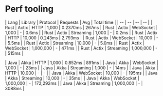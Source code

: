 # Perf tooling

| Lang | Library | Protocol | Requests | Avg | Total time |
| -- | -- | -- | -- |
| Rust | Actix | HTTP      | 1,000     | 0.2370ms | 267ms   |
| Rust | Actix | WebSocket | 1,000     | -        | 0.6ms   |
| Rust | Actix | Streaming | 1,000     | -        | 0.2ms   |
| Rust | Actix | HTTP      | 10,000    | 0.243ms  | 2,793ms |
| Rust | Actix | WebSocket | 10,000    | -        | 5.5ms   |
| Rust | Actix | Streaming | 10,000    | -        | 5.0ms   |
| Rust | Actix | WebSocket | 1,000,000 | -        | 471ms   |
| Rust | Actix | Streaming | 1,000,000 | -        | 515ms   |

| Java | Akka  | HTTP      | 1,000     | 0.852ms  | 891ms   |
| Java | Akka  | WebSocket | 1,000     | -        | 23ms    |
| Java | Akka  | Streaming | 1,000     | -        | 14ms    |
| Java | Akka  | HTTP      | 10,000    | -        | -       |
| Java | Akka  | WebSocket | 10,000    | -        | 195ms   |
| Java | Akka  | Streaming | 10,000    | -        | 35ms    |
| Java | Akka  | WebSocket | 1,000,000 | -        | 172,292ms   |
| Java | Akka  | Streaming | 1,000,000 | -        | 3088ms  |
